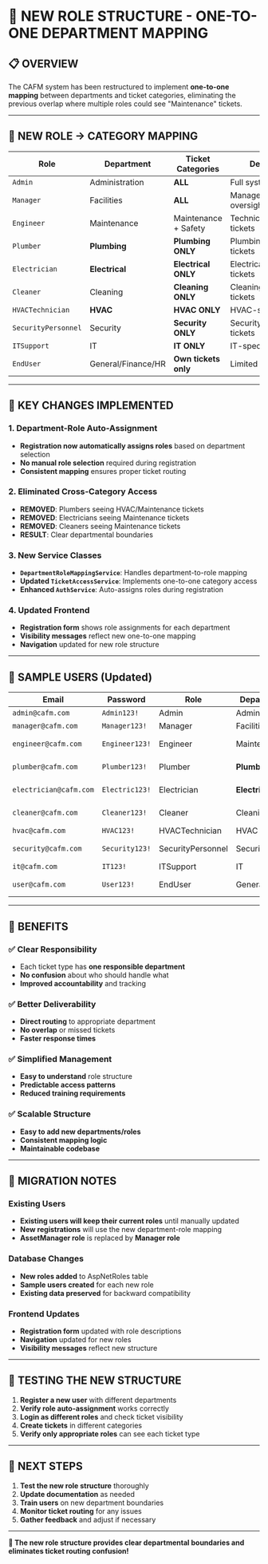 # 🔄 **NEW ROLE STRUCTURE - ONE-TO-ONE DEPARTMENT MAPPING**

## **📋 OVERVIEW**

The CAFM system has been restructured to implement **one-to-one mapping** between departments and ticket categories, eliminating the previous overlap where multiple roles could see "Maintenance" tickets.

---

## **🎯 NEW ROLE → CATEGORY MAPPING**

| **Role** | **Department** | **Ticket Categories** | **Description** |
|----------|----------------|----------------------|-----------------|
| `Admin` | Administration | **ALL** | Full system access |
| `Manager` | Facilities | **ALL** | Management oversight |
| `Engineer` | Maintenance | Maintenance + Safety | Technical/Engineering tickets |
| `Plumber` | **Plumbing** | **Plumbing ONLY** | Plumbing-specific tickets |
| `Electrician` | **Electrical** | **Electrical ONLY** | Electrical-specific tickets |
| `Cleaner` | Cleaning | **Cleaning ONLY** | Cleaning-specific tickets |
| `HVACTechnician` | **HVAC** | **HVAC ONLY** | HVAC-specific tickets |
| `SecurityPersonnel` | Security | **Security ONLY** | Security-specific tickets |
| `ITSupport` | IT | **IT ONLY** | IT-specific tickets |
| `EndUser` | General/Finance/HR | **Own tickets only** | Limited access |

---

## **🔧 KEY CHANGES IMPLEMENTED**

### **1. Department-Role Auto-Assignment**
- **Registration now automatically assigns roles** based on department selection
- **No manual role selection** required during registration
- **Consistent mapping** ensures proper ticket routing

### **2. Eliminated Cross-Category Access**
- **REMOVED**: Plumbers seeing HVAC/Maintenance tickets
- **REMOVED**: Electricians seeing Maintenance tickets  
- **REMOVED**: Cleaners seeing Maintenance tickets
- **RESULT**: Clear departmental boundaries

### **3. New Service Classes**
- **`DepartmentRoleMappingService`**: Handles department-to-role mapping
- **Updated `TicketAccessService`**: Implements one-to-one category access
- **Enhanced `AuthService`**: Auto-assigns roles during registration

### **4. Updated Frontend**
- **Registration form** shows role assignments for each department
- **Visibility messages** reflect new one-to-one mapping
- **Navigation** updated for new role structure

---

## **👥 SAMPLE USERS (Updated)**

| **Email** | **Password** | **Role** | **Department** | **Can See** |
|-----------|--------------|----------|----------------|-------------|
| `admin@cafm.com` | `Admin123!` | Admin | Administration | ALL tickets |
| `manager@cafm.com` | `Manager123!` | Manager | Facilities | ALL tickets |
| `engineer@cafm.com` | `Engineer123!` | Engineer | Maintenance | Maintenance + Safety |
| `plumber@cafm.com` | `Plumber123!` | Plumber | **Plumbing** | Plumbing only |
| `electrician@cafm.com` | `Electric123!` | Electrician | **Electrical** | Electrical only |
| `cleaner@cafm.com` | `Cleaner123!` | Cleaner | Cleaning | Cleaning only |
| `hvac@cafm.com` | `HVAC123!` | HVACTechnician | HVAC | HVAC only |
| `security@cafm.com` | `Security123!` | SecurityPersonnel | Security | Security only |
| `it@cafm.com` | `IT123!` | ITSupport | IT | IT only |
| `user@cafm.com` | `User123!` | EndUser | General | Own tickets only |

---

## **🎯 BENEFITS**

### **✅ Clear Responsibility**
- Each ticket type has **one responsible department**
- **No confusion** about who should handle what
- **Improved accountability** and tracking

### **✅ Better Deliverability**
- **Direct routing** to appropriate department
- **No overlap** or missed tickets
- **Faster response times**

### **✅ Simplified Management**
- **Easy to understand** role structure
- **Predictable access patterns**
- **Reduced training requirements**

### **✅ Scalable Structure**
- **Easy to add new departments/roles**
- **Consistent mapping logic**
- **Maintainable codebase**

---

## **🔄 MIGRATION NOTES**

### **Existing Users**
- **Existing users will keep their current roles** until manually updated
- **New registrations** will use the new department-role mapping
- **AssetManager role** is replaced by **Manager role**

### **Database Changes**
- **New roles added** to AspNetRoles table
- **Sample users created** for each new role
- **Existing data preserved** for backward compatibility

### **Frontend Updates**
- **Registration form** updated with role descriptions
- **Navigation** updated for new roles
- **Visibility messages** reflect new structure

---

## **🚀 TESTING THE NEW STRUCTURE**

1. **Register a new user** with different departments
2. **Verify role auto-assignment** works correctly
3. **Login as different roles** and check ticket visibility
4. **Create tickets** in different categories
5. **Verify only appropriate roles** can see each ticket type

---

## **📝 NEXT STEPS**

1. **Test the new role structure** thoroughly
2. **Update documentation** as needed
3. **Train users** on new department boundaries
4. **Monitor ticket routing** for any issues
5. **Gather feedback** and adjust if necessary

---

**🎉 The new role structure provides clear departmental boundaries and eliminates ticket routing confusion!**
